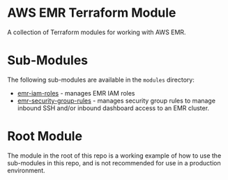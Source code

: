 # AWS EMR Terraform Module

A collection of Terraform modules for working with AWS EMR.

# Sub-Modules
The following sub-modules are available in the `modules` directory:

- [emr-iam-roles](modules/emr-iam-roles/README.md) - manages EMR IAM roles
- [emr-security-group-rules](modules/emr-security-group-rules/README.md) - manages
  security group rules to manage inbound SSH and/or
  inbound dashboard access to an EMR cluster.

# Root Module
The module in the root of this repo is a working example of how to use the
sub-modules in this repo, and is not recommended for use in a production
environment.

